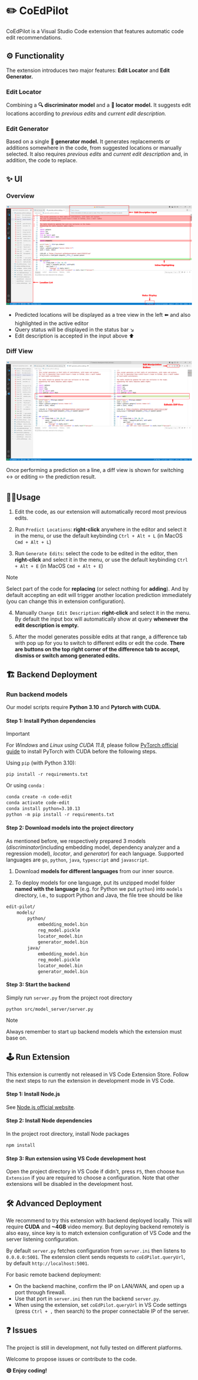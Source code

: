 # ✏️ CoEdPilot

CoEdPilot is a Visual Studio Code extension that features automatic code edit recommendations.

## ⚙️ Functionality

The extension introduces two major features: **Edit Locator** and **Edit Generator.** 

### Edit Locator

Combining a **🔍 discriminator model** and a **🎯 locator model.** It suggests edit locations according to *previous edits* and *current edit description.*

### Edit Generator

Based on a single **📝 generator model.** It generates replacements or additions somewhere in the code, from suggested locations or manually selected. It also requires *previous edits* and *current edit description* and, in addition, the code to replace.

## ✨ UI

### Overview

![Overview](ui1.png)

+ Predicted locations will be displayed as a tree view in the left ⬅️ and also highlighted in the active editor
+ Query status will be displayed in the status bar ↘️
+ Edit description is accepted in the input above ⬆️

### Diff View

![Diff View](ui2.png)

Once performing a prediction on a line, a diff view is shown for switching ↔️ or editing ✏️ the prediction result.

## 🧑‍💻Usage

1. Edit the code, as our extension will automatically record most previous edits.

2. Run `Predict Locations`: **right-click** anywhere in the editor and select it in the menu, or use the default keybinding `Ctrl + Alt + L` (in MacOS `Cmd + Alt + L`)

3. Run `Generate Edits`: select the code to be edited in the editor, then **right-click** and select it in the menu, or use the default keybinding `Ctrl + Alt + E` (in MacOS `Cmd + Alt + E`)

> [!NOTE]
> Select part of the code for **replacing** (or select nothing for **adding**). And by default accepting an edit will trigger another location prediction immediately (you can change this in extension configuration).

4. Manually `Change Edit Description`: **right-click** and select it in the menu. By default the input box will automatically show at query **whenever the edit description is empty.**


4. After the model generates possible edits at that range, a difference tab with pop up for you to switch to different edits or edit the code. **There are buttons on the top right corner of the difference tab to accept, dismiss or switch among generated edits.**


## 🏗️ Backend Deployment

### Run backend models

Our model scripts require **Python 3.10** and **Pytorch with CUDA.**  

#### Step 1: Install Python dependencies

> [!IMPORTANT]
> For *Windows* and *Linux using CUDA 11.8,* please follow [PyTorch official guide](https://pytorch.org/get-started/locally/) to install PyTorch with CUDA before the following steps.

Using `pip` (with Python 3.10):

```shell
pip install -r requirements.txt
```

Or using `conda` :

```shell
conda create -n code-edit
conda activate code-edit
conda install python=3.10.13
python -m pip install -r requirements.txt
```

#### Step 2: Download models into the project directory

As mentioned before, we respectively prepared 3 models (*discriminator*(including embedding model, dependency analyzer and a regression model), *locator*, and *generator*) for each language. Supported languages are `go`, `python`, `java`, `typescript` and `javascript`.

1. Download **models for different languages** from our inner source. 

2. To deploy models for one language, put its unzipped model folder **named with the language** (e.g. for Python we put `python`) into `models` directory, i.e., to support Python and Java, the file tree should be like

```
edit-pilot/
    models/
        python/
            embedding_model.bin
            reg_model.pickle
            locator_model.bin
            generator_model.bin
        java/
            embedding_model.bin
            reg_model.pickle
            locator_model.bin
            generator_model.bin
```

#### Step 3: Start the backend

Simply run `server.py` from the project root directory

```shell
python src/model_server/server.py
```

> [!NOTE]
> Always remember to start up backend models which the extension must base on.

## 🕹️ Run Extension

This extension is currently not released in VS Code Extension Store. Follow the next steps to run the extension in development mode in VS Code.

#### Step 1: Install Node.js

See [Node.js official website](https://nodejs.org/en/download).

#### Step 2: Install Node dependencies

In the project root directory, install Node packages

```shell
npm install
```

#### Step 3: Run extension using VS Code development host

Open the project directory in VS Code if didn't, press `F5`, then choose `Run Extension` if you are required to choose a configuration. Note that other extensions will be disabled in the development host.

## 🛠️ Advanced Deployment

We recommend to try this extension with backend deployed locally. This will require **CUDA** and **~4GB** video memory. But deploying backend remotely is also easy, since key is to match extension configuration of VS Code and the server listening configuration. 

By default `server.py` fetches configuration from `server.ini` then listens to `0.0.0.0:5001`. The extension client sends requests to `coEdPilot.queryUrl`, by default `http://localhost:5001`.

For basic remote backend deployment:

+ On the backend machine, confirm the IP on LAN/WAN, and open up a port through firewall.
+ Use that port in `server.ini` then run the backend `server.py`.
+ When using the extension, set `coEdPilot.queryUrl` in VS Code settings (press `Ctrl + ,` then search) to the proper connectable IP of the server.

## ❓ Issues

The project is still in development, not fully tested on different platforms. 

Welcome to propose issues or contribute to the code.

**😄 Enjoy coding!**

